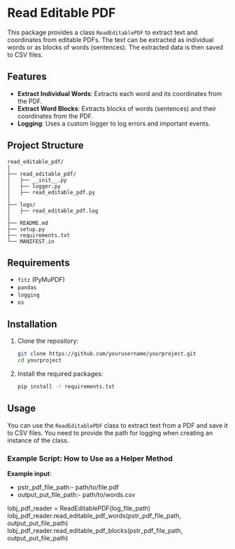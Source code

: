 # Read Editable PDF

This package provides a class `ReadEditablePDF` to extract text and coordinates from editable PDFs. The text can be extracted as individual words or as blocks of words (sentences). The extracted data is then saved to CSV files.

## Features

- **Extract Individual Words**: Extracts each word and its coordinates from the PDF.
- **Extract Word Blocks**: Extracts blocks of words (sentences) and their coordinates from the PDF.
- **Logging**: Uses a custom logger to log errors and important events.

## Project Structure

```
read_editable_pdf/
│
├── read_editable_pdf/
│   ├── __init__.py
│   ├── logger.py
│   ├── read_editable_pdf.py
│
├── logs/
│   ├── read_editable_pdf.log
│
├── README.md
├── setup.py
├── requirements.txt
└── MANIFEST.in
```


## Requirements

- `fitz` (PyMuPDF)
- `pandas`
- `logging`
- `os`

## Installation

1. Clone the repository:
    ```bash
    git clone https://github.com/yourusername/yourproject.git
    cd yourproject
    ```

2. Install the required packages:
    ```bash
    pip install -r requirements.txt
    ```
   
## Usage

You can use the `ReadEditablePDF` class to extract text from a PDF and save it to CSV files. You need to provide the path for logging when creating an instance of the class.

### Example Script: How to Use as a Helper Method

**Example input**:

* pstr_pdf_file_path:- path/to/file.pdf
* output_put_file_path:- path/to/words.csv

lobj_pdf_reader = ReadEditablePDF(log_file_path)
lobj_pdf_reader.read_editable_pdf_words(pstr_pdf_file_path, output_put_file_path)
lobj_pdf_reader.read_editable_pdf_blocks(pstr_pdf_file_path, output_put_file_path)


